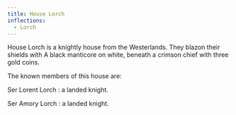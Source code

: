 ```yaml
---
title: House Lorch
inflections:
  - Lorch
---
```


House Lorch is a knightly house from the Westerlands. They blazon their shields with A black manticore on white, beneath a crimson chief with three gold coins.

The known members of this house are:

Ser Lorent Lorch : a landed knight.

Ser Amory Lorch : a landed knight.


